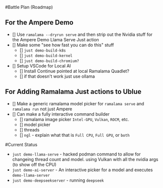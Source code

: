 #Battle Plan (Roadmap)

## For the Ampere Demo
- [] Use `ramalama --dryrun serve` and then strip out the Nvidia stuff for the Ampere Demo Llama Serve Just action
- [] Make some "see how fast you can do this" stuff    
    - [] `just demo-build-k8s` 
    - [] `just demo-build-kernel`
    - [] `just demo-build-chromium?`
- [] Setup VSCode for Local AI
    - [] Install Continue pointed at local Ramalama Quadlet?
    - [] if that doesn't work just use ollama


## For Adding Ramalama Just actions to Ublue
- [] Make a generic ramalama model picker for `ramalama serve` and `ramalama run` not just Ampere 
- [] Can make a fully interactive command builder
    - [] ramalama image picker `Intel-GPU`, `Vulkan`, `ROCM`, etc.
    - [] model picker
    - [] threads
    - [] `ngl` - explain what that is `Full CPU`, `Full GPU`, or `both`



#Current Status

- `just demo-llama-serve` - hacked podman command to allow for changeing thread count and model. using Vulkan with all the nvidia args  (to show off the CPU)
- `just demo-ai-server` - An interactive picker for a model and executes `demo-llama-server`
- `just demo-deepseekserver` - running `deepseek`
